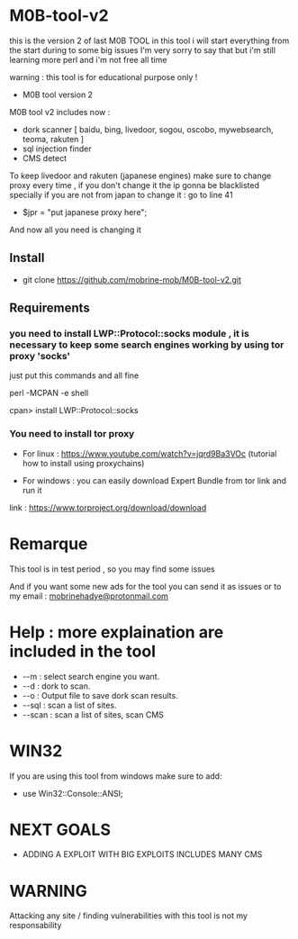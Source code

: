 # M0B-tool-v2
this is the version 2 of last M0B TOOL
in this tool i will start everything from the start during to some big issues
I'm very sorry to say that but i'm still learning more perl and i'm not free all time

warning : this tool is for educational purpose only !

- M0B tool version 2


M0B tool v2 includes now :
- dork scanner [ baidu, bing, livedoor, sogou, oscobo, mywebsearch, teoma, rakuten ]
- sql injection finder
- CMS detect

To keep livedoor and rakuten (japanese engines) make sure to change proxy every time , if you don't change it
the ip gonna be blacklisted specially if you are not from japan
to change it : go to line 41
- $jpr = "put japanese proxy here";

And now all you need is changing it

## Install
- git clone https://github.com/mobrine-mob/M0B-tool-v2.git

## Requirements
### you need to install LWP::Protocol::socks module , it is necessary to keep some search engines working by using tor proxy 'socks'

just put this commands and all fine


perl -MCPAN -e shell

cpan> install LWP::Protocol::socks

### You need to install tor proxy
- For linux : https://www.youtube.com/watch?v=jqrd9Ba3VOc (tutorial how to install using proxychains)

- For windows : you can easily download Expert Bundle from tor link and run it

link : https://www.torproject.org/download/download

# Remarque
This tool is in test period , so you may find some issues

And if you want some new ads for the tool you can send it as issues or to my email :
mobrinehadye@protonmail.com

# Help : more explaination are included in the tool
 - --m : select search engine you want.
 - --d : dork to scan.
 - --o : Output file to save dork scan results.
 - --sql : scan a list of sites.
 - --scan : scan a list of sites, scan CMS

# WIN32

If you are using this tool from windows make sure to add:
- use Win32::Console::ANSI;

# NEXT GOALS
- ADDING A EXPLOIT WITH BIG EXPLOITS INCLUDES MANY CMS

# WARNING
Attacking any site / finding vulnerabilities with this tool is not my responsability
